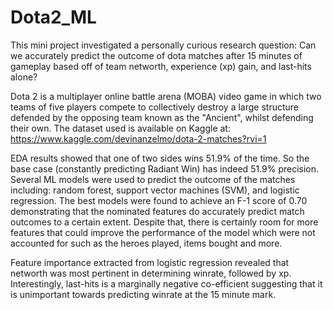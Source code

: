 # Dota2_ML
This mini project investigated a personally curious research question: Can we accurately predict the outcome of dota matches after 15 minutes of gameplay based off of team networth, experience (xp) gain, and last-hits alone? 

Dota 2 is a multiplayer online battle arena (MOBA) video game in which two teams of five players compete to collectively destroy a large structure defended by the opposing team known as the "Ancient", whilst defending their own. The dataset used is available on Kaggle at: https://www.kaggle.com/devinanzelmo/dota-2-matches?rvi=1

EDA results showed that one of two sides wins 51.9% of the time. So the base case (constantly predicting Radiant Win) has indeed 51.9% precision. Several ML models were used to predict the outcome of the matches including: random forest, support vector machines (SVM), and logistic regression. The best models were found to achieve an F-1 score of 0.70 demonstrating that the nominated features do accurately predict match outcomes to a certain extent. Despite that, there is certainly room for more features that could improve the performance of the model which were not accounted for such as the heroes played, items bought and more. 

Feature importance extracted from logistic regression revealed that networth was most pertinent in determining winrate, followed by xp. Interestingly, last-hits is a marginally negative co-efficient suggesting that it is unimportant towards predicting winrate at the 15 minute mark.  

